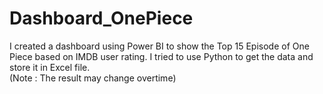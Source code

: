 # Dashboard_OnePiece

I created a dashboard using Power BI to show the Top 15 Episode of One Piece based on IMDB user rating. I tried to use Python to get the data and store it in Excel file.  
(Note : The result may change overtime)

